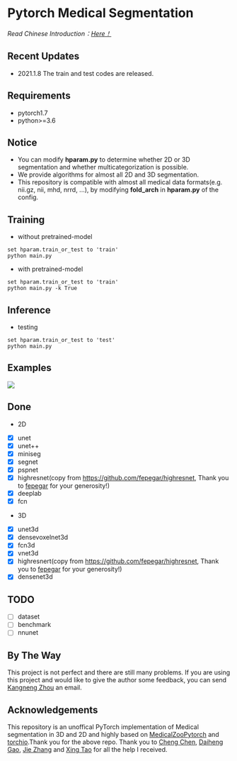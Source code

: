 # Pytorch Medical Segmentation
<i>Read Chinese Introduction：<a href='https://github.com/MontaEllis/Pytorch-Medical-Segmentation/blob/master/README-zh.md'>Here！</a></i><br />

## Recent Updates
* 2021.1.8 The train and test codes are released.


## Requirements
* pytorch1.7
* python>=3.6

## Notice
* You can modify **hparam.py** to determine whether 2D or 3D segmentation and whether multicategorization is possible.
* We provide algorithms for almost all 2D and 3D segmentation.
* This repository is compatible with almost all medical data formats(e.g. nii.gz, nii, mhd, nrrd, ...), by modifying **fold_arch** in **hparam.py** of the config.



## Training
* without pretrained-model
```
set hparam.train_or_test to 'train'
python main.py
```
* with pretrained-model
```
set hparam.train_or_test to 'train'
python main.py -k True
```
  
## Inference
* testing
```
set hparam.train_or_test to 'test'
python main.py
```

## Examples
![](https://ellis.oss-cn-beijing.aliyuncs.com/img/20210108185333.png)



## Done
* 2D
- [x] unet
- [x] unet++
- [x] miniseg
- [x] segnet
- [x] pspnet
- [x] highresnet(copy from https://github.com/fepegar/highresnet, Thank you to [fepegar](https://github.com/fepegar) for your generosity!)
- [x] deeplab
- [x] fcn
* 3D
- [x] unet3d
- [x] densevoxelnet3d
- [x] fcn3d
- [x] vnet3d
- [x] highresnert(copy from https://github.com/fepegar/highresnet, Thank you to [fepegar](https://github.com/fepegar) for your generosity!)
- [x] densenet3d

## TODO
- [ ] dataset
- [ ] benchmark
- [ ] nnunet

## By The Way
This project is not perfect and there are still many problems. If you are using this project and would like to give the author some feedback, you can send [Kangneng Zhou](elliszkn@163.com) an email.

## Acknowledgements
This repository is an unoffical PyTorch implementation of Medical segmentation in 3D and 2D and highly based on [MedicalZooPytorch](https://github.com/black0017/MedicalZooPytorch) and [torchio](https://github.com/fepegar/torchio).Thank you for the above repo. Thank you to [Cheng Chen](b20170310@xs.ustb.edu.cn), [Daiheng Gao](https://github.com/tomguluson92), [Jie Zhang](jpeter.zhang@connect.polyu.hk) and [Xing Tao](kakatao@foxmail.com) for all the help I received.